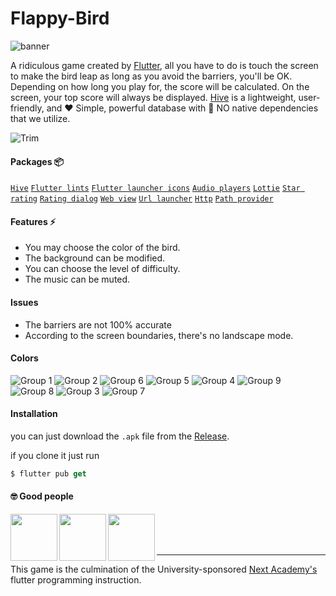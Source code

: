 # Flappy-Bird
![banner](https://user-images.githubusercontent.com/73842931/203234278-72dc4c28-0542-475e-8b0a-a64993b7f79b.png)

A ridiculous game created by [Flutter](https://flutter.dev/), all you have to do is touch the screen to make the bird leap as long as you avoid the barriers, you'll be OK. Depending on how long you play for, the score will be calculated. On the screen, your top score will always be displayed. [Hive](https://docs.hivedb.dev/#/) is a lightweight, user-friendly, and ❤️ Simple, powerful database with 🎈 NO native dependencies that we utilize.

![Trim](https://user-images.githubusercontent.com/73842931/188281369-8281ac34-16cb-41d2-a64b-c41b153afc7a.gif)

#### Packages 📦
[`Hive`](https://pub.dev/packages/hive)   [`Flutter lints`](https://pub.dev/packages/flutter_lints) [`Flutter launcher icons`](https://pub.dev/packages/flutter_launcher_icons)  [`Audio players`](https://pub.dev/packages/audioplayers) [`Lottie`](https://pub.dev/packages/lottie) [`Star rating`](https://pub.dev/packages/smooth_star_rating_null_safety)
[`Rating dialog`](https://pub.dev/packages/rating_dialog) [`Web view`](https://pub.dev/packages/webview_flutter) [`Url launcher`](https://pub.dev/packages/url_launcher) [`Http`](https://pub.dev/packages/http) [`Path provider`](https://pub.dev/packages/path_provider)

#### Features ⚡️
- You may choose the color of the bird.
- The background can be modified.
- You can choose the level of difficulty.
- The music can be muted.


#### Issues
- The barriers are not 100% accurate
- According to the screen boundaries, there's no landscape mode.

#### Colors
![Group 1](https://user-images.githubusercontent.com/73842931/188268536-b6e5018b-4c47-4386-a8b3-8d23506d9b23.png)  ![Group 2](https://user-images.githubusercontent.com/73842931/188268619-1a241d22-6d7a-47b7-9efd-c70e5bb2b97a.png) ![Group 6](https://user-images.githubusercontent.com/73842931/188268863-283a40c0-a22c-4663-b340-1c7eca29b5a7.png)  ![Group 5](https://user-images.githubusercontent.com/73842931/188268866-9971f359-1f07-4703-ad4b-4fa9c3e07747.png)  ![Group 4](https://user-images.githubusercontent.com/73842931/188268868-170b49b3-3154-4210-bd8a-c26c35deecc3.png)  ![Group 9](https://user-images.githubusercontent.com/73842931/188268875-5309e188-3db9-4840-ab12-2fdd0367d80c.png)  ![Group 8](https://user-images.githubusercontent.com/73842931/188268876-cecd4948-ed27-42b4-be15-5d6df40ebff6.png)  ![Group 3](https://user-images.githubusercontent.com/73842931/188268878-e2a46b32-5fc6-463d-b597-2663e817885a.png)  ![Group 7](https://user-images.githubusercontent.com/73842931/188268879-fe7d0914-9a9d-4b16-99e6-4337954d5d96.png)

#### Installation
you can just download the `.apk` file from the [Release](https://github.com/moha-b/Flappy-Bird/releases).

if you clone it just run
 ```dart
$ flutter pub get
```

#### 🤓 Good people

<a href="https://github.com/moha-b"><img align="left" src="https://user-images.githubusercontent.com/73842931/203227568-87586057-ca54-404c-bf8c-907a00127279.png"  height="75"></a>
<a href="https://github.com/linah31"><img align="left" src="https://user-images.githubusercontent.com/73842931/203234276-e00a46a2-db2b-4143-8977-5dc63a21f722.png"  height="75"></a>
<a href="https://github.com/SalmaBasem20191743"><img align="left" src="https://user-images.githubusercontent.com/73842931/203234281-4ceef1cc-3aba-486a-b6e2-e5f0225f6a73.png"  height="75"></a>

<br>
<br>
<br>

----


This game is the culmination of the University-sponsored [Next Academy's](https://next-eg.com/) flutter programming instruction.
